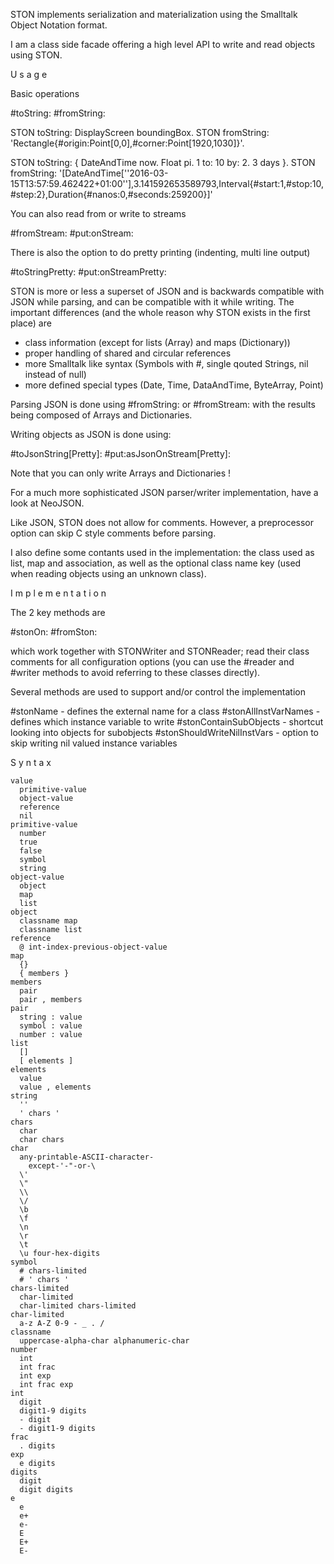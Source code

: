 STON implements serialization and materialization using the Smalltalk Object Notation format.I am a class side facade offering a high level API to write and read objects using STON.U s a g eBasic operations  #toString:  #fromString:  STON toString: DisplayScreen boundingBox.  STON fromString:  'Rectangle{#origin:Point[0,0],#corner:Point[1920,1030]}'.  STON toString: { DateAndTime now. Float pi. 1 to: 10 by: 2. 3 days }.  STON fromString:  '[DateAndTime[''2016-03-15T13:57:59.462422+01:00''],3.141592653589793,Interval{#start:1,#stop:10,#step:2},Duration{#nanos:0,#seconds:259200}]'You can also read from or write to streams  #fromStream:  #put:onStream:There is also the option to do pretty printing (indenting, multi line output)   #toStringPretty:  #put:onStreamPretty:STON is more or less a superset of JSON and is backwards compatible with JSON while parsing, and can be compatible with it while writing. The important differences (and the whole reason why STON exists in the first place) are   - class information (except for lists (Array) and maps (Dictionary))  - proper handling of shared and circular references  - more Smalltalk like syntax (Symbols with #, single qouted Strings, nil instead of null)  - more defined special types (Date, Time, DataAndTime, ByteArray, Point)Parsing JSON is done using #fromString: or #fromStream: with the results being composed of Arrays and Dictionaries.Writing objects as JSON is done using:   #toJsonString[Pretty]:  #put:asJsonOnStream[Pretty]:Note that you can only write Arrays and Dictionaries !For a much more sophisticated JSON parser/writer implementation, have a look at NeoJSON.Like JSON, STON does not allow for comments. However, a preprocessor option can skip C style comments before parsing.I also define some contants used in the implementation: the class used as list, map and association, as well as the optional class name key (used when reading objects using an unknown class).I m p l e m e n t a t i o nThe 2 key methods are  #stonOn:  #fromSton:which work together with STONWriter and STONReader; read their class comments for all configuration options (you can use the #reader and #writer methods to avoid referring to these classes directly).Several methods are used to support and/or control the implementation  #stonName - defines the external name for a class  #stonAllInstVarNames - defines which instance variable to write  #stonContainSubObjects - shortcut looking into objects for subobjects  #stonShouldWriteNilInstVars - option to skip writing nil valued instance variablesS y n t a x	value	  primitive-value	  object-value	  reference	  nil	primitive-value	  number	  true	  false	  symbol	  string	object-value	  object	  map	  list	object	  classname map	  classname list	reference	  @ int-index-previous-object-value	map	  {}	  { members }	members	  pair	  pair , members	pair	  string : value	  symbol : value	  number : value	list	  []	  [ elements ]	elements	  value 	  value , elements	string	  ''	  ' chars '	chars	  char	  char chars	char	  any-printable-ASCII-character-	    except-'-"-or-\	  \'	  \"	  \\	  \/	  \b	  \f	  \n	  \r	  \t	  \u four-hex-digits	symbol	  # chars-limited	  # ' chars '	chars-limited	  char-limited	  char-limited chars-limited	char-limited	  a-z A-Z 0-9 - _ . /	classname	  uppercase-alpha-char alphanumeric-char	number	  int	  int frac	  int exp	  int frac exp	int	  digit	  digit1-9 digits 	  - digit	  - digit1-9 digits	frac	  . digits	exp	  e digits	digits	  digit	  digit digits	e	  e	  e+	  e-	  E	  E+	  E-